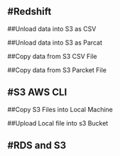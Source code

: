 #Redshift
-----------------------------------------------------------------------
##Unload data into S3 as CSV

##Unload data into S3 as Parcat


##Copy data from S3 CSV File


##Copy data from S3 Parcket File


#S3 AWS CLI
-----------------------------------------------------------------------
##Copy S3 Files into Local Machine

##Upload Local file into s3 Bucket




#RDS and S3
-----------------------------------------------------------------------
